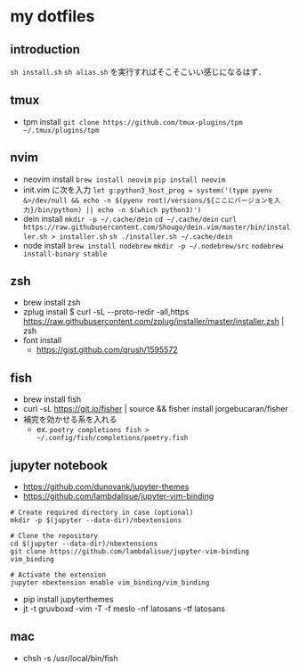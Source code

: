 # my dotfiles

## introduction

`sh install.sh`
`sh alias.sh`
を実行すればそこそこいい感じになるはず．

## tmux

- tpm install
  `git clone https://github.com/tmux-plugins/tpm ~/.tmux/plugins/tpm`

## nvim

- neovim install
  `brew install neovim`
  `pip install neovim`
- init.vim に次を入力
  `let g:python3_host_prog = system('(type pyenv &>/dev/null && echo -n $(pyenv root)/versions/${ここにバージョンを入力}/bin/python) || echo -n $(which python3)')`
- dein install
  `mkdir -p ~/.cache/dein`
  `cd ~/.cache/dein`
  `curl https://raw.githubusercontent.com/Shougo/dein.vim/master/bin/installer.sh > installer.sh`
  `sh ./installer.sh ~/.cache/dein`
- node install
  `brew install nodebrew`
  `mkdir -p ~/.nodebrew/src`
  `nodebrew install-binary stable`

## zsh

- brew install zsh
- zplug install
  $ curl -sL --proto-redir -all,https https://raw.githubusercontent.com/zplug/installer/master/installer.zsh | zsh
- font install
  - https://gist.github.com/qrush/1595572

## fish

- brew install fish
- curl -sL https://git.io/fisher | source && fisher install jorgebucaran/fisher
- 補完を効かせる系を入れる
  - ex. `poetry completions fish > ~/.config/fish/completions/poetry.fish`

## jupyter notebook

- https://github.com/dunovank/jupyter-themes
- https://github.com/lambdalisue/jupyter-vim-binding

```
# Create required directory in case (optional)
mkdir -p $(jupyter --data-dir)/nbextensions

# Clone the repository
cd $(jupyter --data-dir)/nbextensions
git clone https://github.com/lambdalisue/jupyter-vim-binding vim_binding

# Activate the extension
jupyter nbextension enable vim_binding/vim_binding
```

- pip install jupyterthemes
- jt -t gruvboxd -vim -T -f meslo -nf latosans -tf latosans

## mac

- chsh -s /usr/local/bin/fish

```

```
